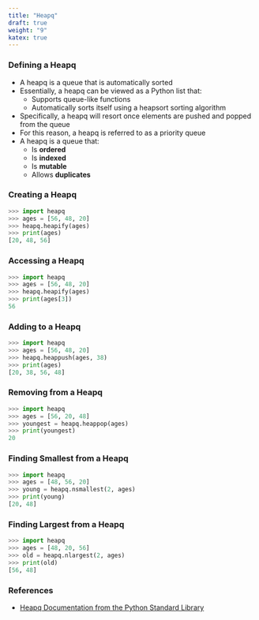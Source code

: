```yaml
---
title: "Heapq"
draft: true
weight: "9"
katex: true
---
```


### Defining a Heapq
- A heapq is a queue that is automatically sorted
- Essentially, a heapq can be viewed as a Python list that:
	- Supports queue-like functions
	- Automatically sorts itself using a heapsort sorting algorithm
- Specifically, a heapq will resort once elements are pushed and popped from the queue
- For this reason, a heapq is referred to as a priority queue
- A heapq is a queue that:
	- Is **ordered**
	- Is **indexed**
	- Is **mutable**
	- Allows **duplicates**

### Creating a Heapq

```python
>>> import heapq
>>> ages = [56, 48, 20]
>>> heapq.heapify(ages)
>>> print(ages)
[20, 48, 56]
```

### Accessing a Heapq

```python
>>> import heapq
>>> ages = [56, 48, 20]
>>> heapq.heapify(ages)
>>> print(ages[3])
56
```

### Adding to a Heapq

```python
>>> import heapq
>>> ages = [56, 48, 20]
>>> heapq.heappush(ages, 38)
>>> print(ages)
[20, 38, 56, 48]
```

### Removing from a Heapq

```python
>>> import heapq
>>> ages = [56, 20, 48]
>>> youngest = heapq.heappop(ages)
>>> print(youngest)
20
```

### Finding Smallest from a Heapq

```python
>>> import heapq
>>> ages = [48, 56, 20]
>>> young = heapq.nsmallest(2, ages)
>>> print(young)
[20, 48]
```

### Finding Largest from a Heapq

```python
>>> import heapq
>>> ages = [48, 20, 56]
>>> old = heapq.nlargest(2, ages)
>>> print(old)
[56, 48]
```

### References
- [Heapq Documentation from the Python Standard Library](https://docs.python.org/3/library/heapq.html)
